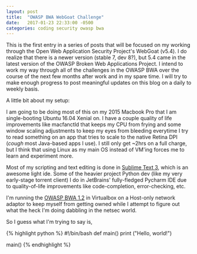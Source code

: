```yaml
---
layout: post
title:  "OWASP BWA WebGoat Challenge"
date:   2017-01-23 22:33:00 -0500
categories: coding security owasp bwa
---
```

This is the first entry in a series of posts that will be focused on my working through the Open Web Application Security Project's WebGoat (v5.4). I do realize that there is a newer version (stable 7, dev 8?), but 5.4 came in the latest version of the OWASP Broken Web Applications Project. I intend to work my way through all of the challenges in the OWASP BWA over the course of the next few months after work and in my spare time. I will try to make enough progress to post meaningful updates on this blog on a daily to weekly basis.

A little bit about my setup:

I am going to be doing most of this on my 2015 Macbook Pro that I am single-booting Ubuntu 16.04 Xenial on. I have a couple quality of life improvements like macfanctld that keeps my CPU from frying and some window scaling adjustments to keep my eyes from bleeding everytime I try to read something on an app that tries to scale to the native Retina DPI (*cough* most Java-based apps I use). I still only get ~2hrs on a full charge, but I think that using Linux as my main OS instead of VM'ing forces me to learn and experiment more.

Most of my scripting and text editing is done in [Sublime Text 3][sublime-text-3], which is an awesome light ide. Some of the heavier project Python dev (like my very early-stage torrent client) I do in JetBrains' fully-fledged Pycharm IDE due to quality-of-life improvements like code-completion, error-checking, etc.

I'm running the [OWASP BWA 1.2][owasp-bwa] in Virtualbox on a Host-only network adaptor to keep myself from getting owned while I attempt to figure out what the heck I'm doing dabbling in the netsec world.

So I guess what I'm trying to say is,

{% highlight python %}
#!/bin/bash
def main()
  print ("Hello, world!")

main()
{% endhighlight %}

[owasp-bwa]:https://sourceforge.net/projects/owaspbwa/files/
[sublime-text-3]:https://www.sublimetext.com/3